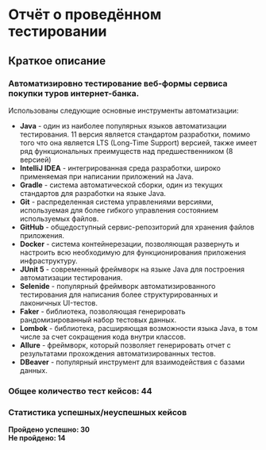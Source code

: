 # Отчёт о проведённом тестировании
## Краткое описание
### Автоматизировно тестирование веб-формы сервиса покупки туров интернет-банка.

Использованы следующие основные инструменты автоматизации:
- **Java** - один из наиболее популярных языков автоматизации тестирования. 11 версия является стандартом разработки, помимо того что она является LTS (Long-Time Support) версией, также имеет ряд функциональных преимуществ над предшественником (8 версией)</br>
- **IntelliJ IDEA** - интегрированная среда разработки, широко применяемая при написании приложений на Java. 
- **Gradle** - система автоматической сборки, один из текущих стандартов для разработки на языке Java. 
- **Git** - распределенная система управлениями версиями, используемая для более гибкого управления состоянием используемых файлов. 
- **GitHub** - общедоступный сервис-репозиторий для хранения файлов приложения. </br>
- **Docker** - система контейнерезации, позволяющая развернуть и настроить всю необходимую для функционирования приложения инфраструктуру.
- **JUnit 5** - современный фреймворк на языке Java для построения автоматизации тестирования. </br>
- **Selenide** - популярный фреймворк автоматизированного тестирования для написания более структурированных и лаконичных UI-тестов. 
- **Faker** - библиотека, позволяющая генерировать рандомизированный набор тестовых данных. </br>
- **Lombok** - библиотека, расширяющая возможности языка Java, в том числе за счет сокращения кода внутри классов.
- **Allure** - фреймворк, который позволяет генерировать отчет с результатами прохождения автоматизированных тестов. 
- **DBeaver** - популярный инструмент для взаимодействия с базами данных. 

### Общее количество тест кейсов: 44

### Статистика успешных/неуспешных кейсов

**Пройдено успешно: 30**
<br> **Не пройдено: 14** </br>
